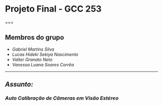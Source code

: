 # Projeto Final - GCC 253
===
## Membros do grupo
* *Gabriel Martins Silva*
* *Lucas Hideki Sekiya Nascimento*
* *Valter Granato Neto*
* *Vanessa Luana Soares Corrêa*
---
## *Assunto:*
### *Auto Calibração de Câmeras em Visão Estéreo*
